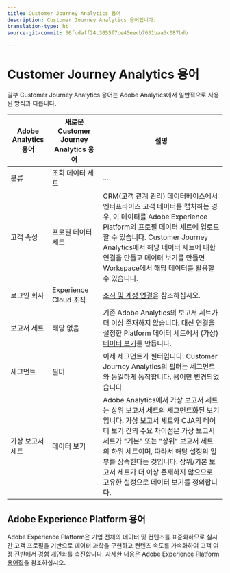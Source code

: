 ```yaml
---
title: Customer Journey Analytics 용어
description: Customer Journey Analytics 용어입니다.
translation-type: ht
source-git-commit: 36fcdaff24c3055f7ce45eecb7631baa3c087bdb

---
```



# Customer Journey Analytics 용어

일부 Customer Journey Analytics 용어는 Adobe Analytics에서 일반적으로 사용된 방식과 다릅니다.

| Adobe Analytics 용어 | 새로운 Customer Journey Analytics 용어 | 설명 |
|---|---|---|
| 분류 | 조회 데이터 세트 | ... |
| 고객 속성 | 프로필 데이터 세트 | CRM(고객 관계 관리) 데이터베이스에서 엔터프라이즈 고객 데이터를 캡처하는 경우, 이 데이터를 Adobe Experience Platform의 프로필 데이터 세트에 업로드할 수 있습니다. Customer Journey Analytics에서 해당 데이터 세트에 대한 연결을 만들고 데이터 보기를 만들면 Workspace에서 해당 데이터를 활용할 수 있습니다. |
| 로그인 회사 | Experience Cloud 조직 | [조직 및 계정 연결](https://docs.adobe.com/content/help/ko-KR/core-services/interface/manage-users-and-products/organizations.html#topic_C31CB834F109465A82ED57FF0563B3F1)을 참조하십시오. |
| 보고서 세트 | 해당 없음 | 기존 Adobe Analytics의 보고서 세트가 더 이상 존재하지 않습니다. 대신 연결을 설정한 Platform 데이터 세트에서 (가상) [데이터 보기](/help/data-views/create-dataview.md)를 만듭니다. |
| 세그먼트 | 필터 | 이제 세그먼트가 필터입니다. Customer Journey Analytics의 필터는 세그먼트와 동일하게 동작합니다. 용어만 변경되었습니다. |
| 가상 보고서 세트 | 데이터 보기 | Adobe Analytics에서 가상 보고서 세트는 상위 보고서 세트의 세그먼트화된 보기입니다. 가상 보고서 세트와 CJA의 데이터 보기 간의 주요 차이점은 가상 보고서 세트가 &quot;기본&quot; 또는 &quot;상위&quot; 보고서 세트의 하위 세트이며, 따라서 해당 설정의 일부를 상속한다는 것입니다. 상위/기본 보고서 세트가 더 이상 존재하지 않으므로 고유한 설정으로 데이터 보기를 정의합니다. |

## Adobe Experience Platform 용어

Adobe Experience Platform은 기업 전체의 데이터 및 컨텐츠를 표준화하므로 실시간 고객 프로필을 기반으로 데이터 과학을 구현하고 컨텐츠 속도를 가속화하여 고객 여정 전반에서 경험 개인화를 촉진합니다.
자세한 내용은 [Adobe Experience Platform 용어집](https://www.adobe.io/apis/experienceplatform/home/services/acp-glossary.html)을 참조하십시오.
